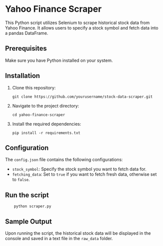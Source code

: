 # Yahoo Finance Scraper

This Python script utilizes Selenium to scrape historical stock data from Yahoo Finance. It allows users to specify a stock symbol and fetch data into a pandas DataFrame.

## Prerequisites

Make sure you have Python installed on your system.

## Installation

1. Clone this repository:

    ```
    git clone https://github.com/yourusername/stock-data-scraper.git
    ```

2. Navigate to the project directory:

    ```
    cd yahoo-finance-scraper
    ```

3. Install the required dependencies:

    ```
    pip install -r requirements.txt
    ```

## Configuration

The `config.json` file contains the following configurations:

- `stock_symbol`: Specify the stock symbol you want to fetch data for.
- `fetching_data`: Set to `true` if you want to fetch fresh data, otherwise set to `false`.

## Run the script

```
    python scraper.py
```

## Sample Output

Upon running the script, the historical stock data will be displayed in the console and saved in a text file in the `raw_data` folder.